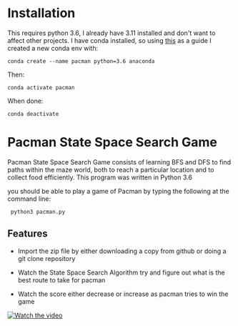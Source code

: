 # Installation
This requires python 3.6, I already have 3.11 installed and don't want to affect other projects.
I have conda installed, so using [this](https://stackoverflow.com/questions/43630002/conda-install-downgrade-python-version) as a guide I created a new conda env with:

`conda create --name pacman python=3.6 anaconda`

Then:

`conda activate pacman`

When done:

`conda deactivate`

# Pacman State Space Search Game

Pacman State Space Search Game consists of learning BFS and DFS to find paths within the maze world, both to reach a particular location and to collect food efficiently. This program was written in Python 3.6 

you should be able to play a game of Pacman by typing the following at the command line:

     python3 pacman.py

## Features

- Import the zip file by either downloading a copy from github or doing a git clone repository

- Watch the State Space Search Algorithm try and figure out what is the best route to take for pacman

- Watch the score either decrease or increase as pacman tries to win the game


[![Watch the video](https://www.google.com/url?sa=i&url=https%3A%2F%2Fwww.smashbros.com%2Fwiiu-3ds%2Fsp%2Fus%2Fcharacters%2Fpac-man.html&psig=AOvVaw0RZgZbjEpyyoIP9vTSG_QJ&ust=1687333892627000&source=images&cd=vfe&ved=0CBAQjRxqFwoTCJCNzd2u0f8CFQAAAAAdAAAAABAE)](https://youtu.be/mnCMYA3H7IA)

